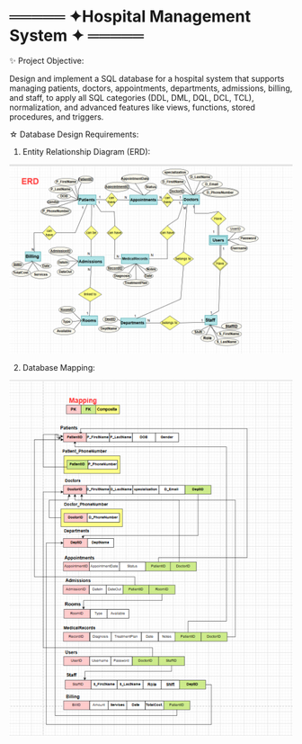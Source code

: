 ﻿# ═════ ✦Hospital Management System ✦ ═════  

✨ Project Objective: 

Design and implement a SQL database for a hospital system that supports managing patients, doctors,
appointments, departments, admissions, billing, and staff, to apply all SQL categories (DDL, DML, DQL, DCL, TCL),
normalization, and advanced features like views, functions, stored procedures, and triggers.

☆ Database Design Requirements:

1. Entity Relationship Diagram (ERD):

![](image/ERD.png)  

2. Database Mapping:

![](image/Mapping.png)   

